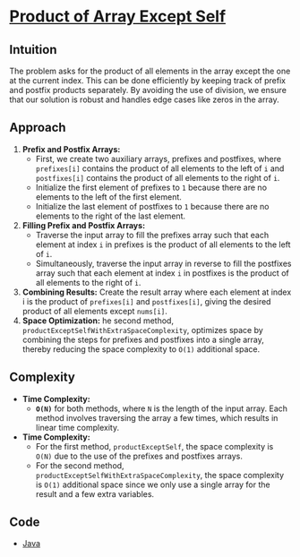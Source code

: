 # [Product of Array Except Self](https://leetcode.com/problems/product-of-array-except-self/description/)

## Intuition

The problem asks for the product of all elements in the array except the one at the current index. This can be done efficiently by keeping track of prefix and postfix products separately. By avoiding the use of division, we ensure that our solution is robust and handles edge cases like zeros in the array.

## Approach

1. **Prefix and Postfix Arrays:**
    - First, we create two auxiliary arrays, prefixes and postfixes, where `prefixes[i]` contains the product of all elements to the left of `i` and `postfixes[i]` contains the product of all elements to the right of `i`.
    - Initialize the first element of prefixes to `1` because there are no elements to the left of the first element.
    - Initialize the last element of postfixes to `1` because there are no elements to the right of the last element.
2. **Filling Prefix and Postfix Arrays:**
    - Traverse the input array to fill the prefixes array such that each element at index `i` in prefixes is the product of all elements to the left of `i`.
    - Simultaneously, traverse the input array in reverse to fill the postfixes array such that each element at index `i` in postfixes is the product of all elements to the right of `i`.
3. **Combining Results:** Create the result array where each element at index i is the product of `prefixes[i]` and `postfixes[i]`, giving the desired product of all elements except `nums[i]`.
4. **Space Optimization:** he second method, `productExceptSelfWithExtraSpaceComplexity`, optimizes space by combining the steps for prefixes and postfixes into a single array, thereby reducing the space complexity to `O(1)` additional space.

## Complexity

- **Time Complexity:**
  - **`O(N)`** for both methods, where `N` is the length of the input array. Each method involves traversing the array a few times, which results in linear time complexity.
- **Time Complexity:**
  - For the first method, `productExceptSelf`, the space complexity is `O(N)` due to the use of the prefixes and postfixes arrays.
  - For the second method, `productExceptSelfWithExtraSpaceComplexity`, the space complexity is `O(1)` additional space since we only use a single array for the result and a few extra variables.

## Code

- [Java](/src/main/java/io/dksifoua/leetcode/productofarrayexceptself/Solution.java)